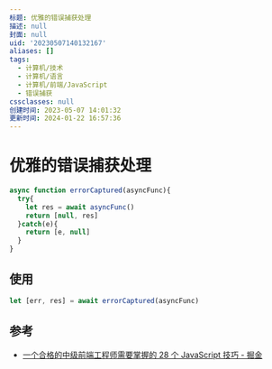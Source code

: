 ```yaml
---
标题: 优雅的错误捕获处理
描述: null
封面: null
uid: '20230507140132167'
aliases: []
tags:
  - 计算机/技术
  - 计算机/语言
  - 计算机/前端/JavaScript
  - 错误捕获
cssclasses: null
创建时间: 2023-05-07 14:01:32
更新时间: 2024-01-22 16:57:36
---
```


# 优雅的错误捕获处理

```javascript
async function errorCaptured(asyncFunc){
  try{
    let res = await asyncFunc()
    return [null, res]
  }catch(e){
    return [e, null]
  }
}
```

## 使用

```javascript
let [err, res] = await errorCaptured(asyncFunc)
```

## 参考

- [一个合格的中级前端工程师需要掌握的 28 个 JavaScript 技巧 - 掘金](https://juejin.cn/post/6844903856489365518#heading-27)
